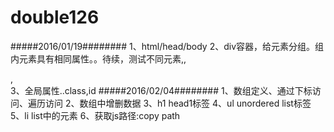 # double126
#####2016/01/19########
1、html/head/body
2、div容器，给元素分组。组内元素具有相同属性。。待续，测试不同元素,<lang>,<article>,<nav>
3、全局属性..class,id
#####2016/02/04########
1、数组定义、通过下标访问、遍历访问
2、数组中增删数据
3、h1 head1标签
4、ul unordered list标签
5、li list中的元素
6、获取js路径:copy path
